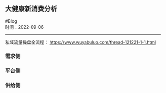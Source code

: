 ## 大健康新消费分析
#Blog  
时间：2022-09-06

------

私域流量操盘全流程：
https://www.wuyabuluo.com/thread-121221-1-1.html




### 需求侧


### 平台侧


### 供给侧
